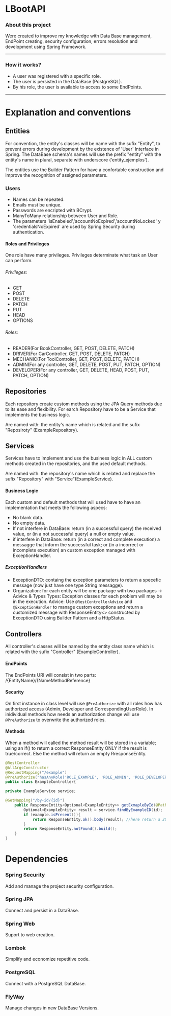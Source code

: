 # LBootAPI
### About this project
Were created to improve my knowledge with Data Base management, EndPoint creating, security configuration, errors resolution and development using Spring Framework.
___
### How it works?
- A user was registered with a specific role.
- The user is persisted in the DataBase (PostgreSQL).
- By his role, the user is available to access to some EndPoints.
___
# Explanation and conventions
## Entities
For convention, the entity's classes will be name with the sufix "Entity", to prevent errors during development by the existence of 'User' Interface in Spring. The DataBase schema's names will use the prefix "entity" with the entity's name in plural, separate with underscore ('entity_ejemplos').

The entities use the Builder Pattern for have a confortable construction and improve the recognition of assigned parameters.
###   Users
- Names can be repeated.
- Emails must be unique.
- Passwords are encripted with BCrypt.
- ManyToMany relationship between User and Role.
- The parameters 'isEnabeled','accountNoExpired','accountNoLocked' y 'credentialsNoExpired' are used by Spring Security during authentication.

#### Roles and Privileges
One role have many privileges. Privileges determinate what task an User can perform.
###### Privileges:
- GET
- POST
- DELETE
- PATCH
- PUT
- HEAD
- OPTIONS
###### Roles:
- READER(For BookController, GET, POST, DELETE, PATCH)
- DRIVER(For CarController, GET, POST, DELETE, PATCH)
- MECHANIC(For ToolController, GET, POST, DELETE, PATCH)
- ADMIN(For any controller, GET, DELETE, POST, PUT, PATCH, OPTION)
- DEVELOPER(For any controller, GET, DELETE, HEAD, POST, PUT, PATCH, OPTION)

## Repositories
Each repository create custom methods using the JPA Query methods due to its ease and flexibility. For earch Repository have to be a Service that implements the business logic.

Are named with: the entity's name which is related and the sufix "Reposiroty" (ExampleRepository).
## Services
Services have to implement and use the business logic in ALL custom methods created in the repositories, and the used default methods. 

Are named with: the repository's name which is related and replace the sufix "Repository" with "Service"(ExampleService).
#### Business Logic
Each custom and default methods that will used have to have an implementation that meets the following aspecs:
- No blank data.
- No empty data.
- If not interfere in DataBase: return (in a successful query) the received value, or (in a not successful query) a null or empty value.
- if interfere in DataBase: return (in a correct and complete execution) a messagge that inform the successful task; or (in a incorrect or incomplete execution) an custom exception managed with ExceptionHandler.

##### ExceptionHandlers
- ExceptionDTO: containg the exception parameters to return a specefic message (now just have one type String messagge).
- Organization: for each entity will be one package with two packages -> Advice & Types
Types: Exception classes for each problem will may be in the execution.
Advice: Use `@RestControllerAdvice` and `@ExceptionHandler` to manage custom exceptions and return a customized message with ResponseEntity<> constructed by ExceptionDTO using Builder Pattern and a HttpStatus.

## Controllers
All controller's classes will be named by the entity class name which is related with the sufix "Controller" (ExampleController). 
#### EndPoints
The EndPoints URI will consist in two parts: /{EntityName}/{NameMethodReference}
#### Security
On first instance in class level will use `@PreAuthorize` with all roles how has authorized access (Admin, Developer and CorrespondingUserRole). In inidividual methods how needs an authorization change will use `@PreAuthorize` to overwrite the authorized roles.
#### Methods
When a method will called the method result will be stored in a variable; using an if() to return a correct ResponseEntity ONLY if the result is true/correct. Else the method will return an empty RresponseEntity.
```java
@RestController
@AllArgsConstructor
@RequestMapping("/example")
@PreAuthorize("hasAnyRole('ROLE_EXAMPLE', 'ROLE_ADMIN', 'ROLE_DEVELOPER')")
public class ExampleController{

private ExampleService service;

@GetMapping("/by-id/{id}")
    public ResponseEntity<Optional<ExampleEntity>> getExmapleById(@PathVariable Long id){
        Optional<ExampleEntity> result = service.findByExampleID(id);
        if (example.isPresent()){
            return ResponseEntity.ok().body(result); //here return a 200 HttpResponse cause result it's true/present/correct
        }
        return ResponseEntity.notFound().build();
    }
}
```

# Dependencies
### Spring Security
Add and manage the project security configuration.
### Spring JPA
Connect and persist in a DataBase.
### Spring Web
Suport to web creation. 
### Lombok
Simplify and economize repetitive code.
### PostgreSQL
Connect with a PostgreSQL DataBase.
### FlyWay
Manage changes in new DataBase Versions.
